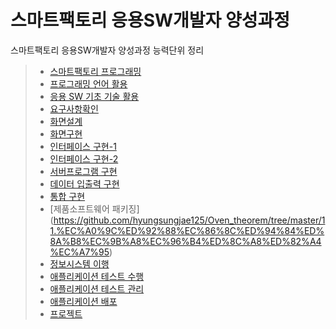 # 스마트팩토리 응용SW개발자 양성과정
스마트팩토리 응용SW개발자 양성과정 능력단위 정리
> * [스마트팩토리 프로그래밍](https://github.com/hyungsungjae125/Oven_theorem/blob/master/1.%EC%8A%A4%EB%A7%88%ED%8A%B8%ED%8C%A9%ED%86%A0%EB%A6%AC%ED%94%84%EB%A1%9C%EA%B7%B8%EB%9E%98%EB%B0%8D.pdf)
> * [프로그래밍 언어 활용](https://github.com/hyungsungjae125/Oven_theorem/blob/master/2.%20%ED%94%84%EB%A1%9C%EA%B7%B8%EB%9E%98%EB%B0%8D%20%EC%96%B8%EC%96%B4.pdf)
> * [응용 SW 기초 기술 활용](https://github.com/hyungsungjae125/Oven_theorem/blob/master/3.%EC%9D%91%EC%9A%A9sw%EA%B8%B0%EC%B4%88.pdf)
> * [요구사항확인](https://github.com/hyungsungjae125/Oven_theorem/blob/master/4.%EC%9A%94%EA%B5%AC%EC%82%AC%ED%95%AD%ED%99%95%EC%9D%B8.pdf)
> * [화면설계](https://github.com/hyungsungjae125/Oven_theorem/blob/master/5.%ED%99%94%EB%A9%B4%EC%84%A4%EA%B3%84.pdf)
> * [화면구현](https://github.com/hyungsungjae125/Oven_theorem/blob/master/6.%ED%99%94%EB%A9%B4%EA%B5%AC%ED%98%84.pdf)
> * [인터페이스 구현-1](https://github.com/hyungsungjae125/Oven_theorem/blob/master/7.%EC%9D%B8%ED%84%B0%ED%8E%98%EC%9D%B4%EC%8A%A4-1.pdf)
> * [인터페이스 구현-2](https://github.com/hyungsungjae125/Oven_theorem/blob/master/7.%EC%9D%B8%ED%84%B0%ED%8E%98%EC%9D%B4%EC%8A%A4-2.pdf)
> * [서버프로그램 구현](https://github.com/hyungsungjae125/Oven_theorem/tree/master/8.%EC%84%9C%EB%B2%84%ED%94%84%EB%A1%9C%EA%B7%B8%EB%9E%A8%EA%B5%AC%ED%98%84/%ED%98%95%EC%84%B1%EC%9E%AC)
> * [데이터 입출력 구현](https://github.com/hyungsungjae125/Oven_theorem/tree/master/9.%EB%8D%B0%EC%9D%B4%ED%84%B0%EC%9E%85%EC%B6%9C%EB%A0%A5%EA%B5%AC%ED%98%84/%ED%98%95%EC%84%B1%EC%9E%AC)
> * [통합 구현](https://github.com/hyungsungjae125/Oven_theorem/tree/master/10.%ED%86%B5%ED%95%A9%EA%B5%AC%ED%98%84/%EC%A0%95%EC%9D%B8%ED%98%9C%ED%8C%80)
> * [제품소프트웨어 패키징]
(https://github.com/hyungsungjae125/Oven_theorem/tree/master/11.%EC%A0%9C%ED%92%88%EC%86%8C%ED%94%84%ED%8A%B8%EC%9B%A8%EC%96%B4%ED%8C%A8%ED%82%A4%EC%A7%95)
> * [정보시스템 이행]()
> * [애플리케이션 테스트 수행]()
> * [애플리케이션 테스트 관리]()
> * [애플리케이션 배포]()
> * [프로젝트]()
